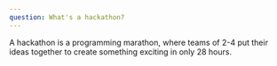 ```yaml
---
question: What's a hackathon?
--- 
```

A hackathon is a programming marathon, where teams of 2-4 put their ideas together to create something exciting in only 28 hours.
